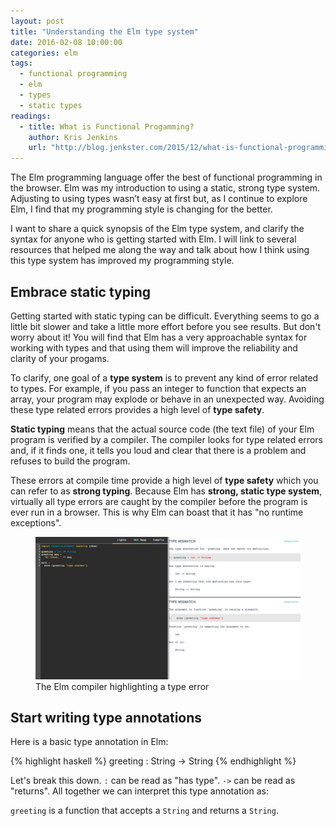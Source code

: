 ```yaml
---
layout: post
title: "Understanding the Elm type system"
date: 2016-02-08 10:00:00
categories: elm
tags:
  - functional programming
  - elm
  - types
  - static types
readings:
  - title: What is Functional Progamming?
    author: Kris Jenkins
    url: "http://blog.jenkster.com/2015/12/what-is-functional-programming.html"
---
```


The Elm programming language offer the best of functional programming in the browser. Elm was my introduction to using a static, strong type system. Adjusting to using types wasn’t easy at first but, as I continue to explore Elm, I find that my programming style is changing for the better.

I want to share a quick synopsis of the Elm type system, and clarify the syntax for anyone who is getting started with Elm. I will link to several resources that helped me along the way and talk about how I think using this type system has improved my programming style.

## Embrace static typing

Getting started with static typing can be difficult. Everything seems to go a little bit slower and take a little more effort before you see results. But don't worry about it! You will find that Elm has a very approachable syntax for working with types and that using them will improve the reliability and clarity of your progams.

To clarify, one goal of a **type system** is to prevent any kind of error related to types. For example, if you pass an integer to function that expects an array, your program may explode or behave in an unexpected way. Avoiding these type related errors provides a high level of **type safety**.

**Static typing** means that the actual source code (the text file) of your Elm program is verified by a compiler. The compiler looks for type related errors and, if it finds one, it tells you loud and clear that there is a problem and refuses to build the program.

These errors at compile time provide a high level of **type safety** which you can refer to as **strong typing**. Because Elm has **strong, static type system**, virtually all type errors are caught by the compiler before the program is ever run in a browser. This is why Elm can boast that it has "no runtime exceptions".

<figure>
  <img alt="The Elm compiler highlighting a type error" src="/img/posts/elm-compiler-type-error.png">
  <figcaption>The Elm compiler highlighting a type error</figcaption>
</figure>

## Start writing type annotations

Here is a basic type annotation in Elm:

<div>
{% highlight haskell %}
greeting : String -> String
{% endhighlight %}
</div>

Let's break this down. `:` can be read as "has type". `->` can be read as "returns". All together we can interpret this type annotation as:

`greeting` is a function that accepts a `String` and returns a `String`.




